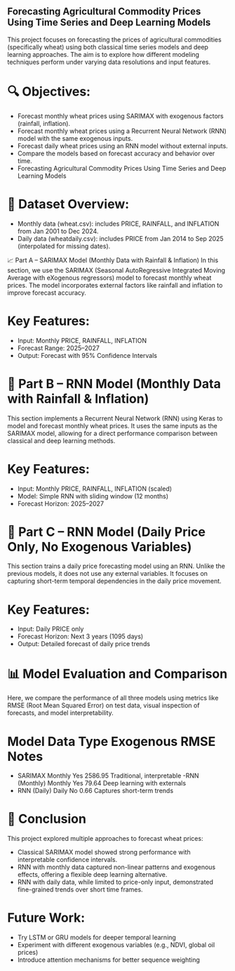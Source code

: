 ## Forecasting Agricultural Commodity Prices Using Time Series and Deep Learning Models

This project focuses on forecasting the prices of agricultural commodities (specifically wheat) using both classical time series models and deep learning approaches. The aim is to explore how different modeling techniques perform under varying data resolutions and input features.

# 🔍 Objectives:
- Forecast monthly wheat prices using SARIMAX with exogenous factors (rainfall, inflation).
- Forecast monthly wheat prices using a Recurrent Neural Network (RNN) model with the same exogenous inputs.
- Forecast daily wheat prices using an RNN model without external inputs.
- Compare the models based on forecast accuracy and behavior over time.
- Forecasting Agricultural Commodity Prices Using Time Series and Deep Learning Models


# 📁 Dataset Overview:
- Monthly data (wheat.csv): includes PRICE, RAINFALL, and INFLATION from Jan 2001 to Dec 2024.
- Daily data (wheatdaily.csv): includes PRICE from Jan 2014 to Sep 2025 (interpolated for missing dates).

📈 Part A – SARIMAX Model (Monthly Data with Rainfall & Inflation)
In this section, we use the SARIMAX (Seasonal AutoRegressive Integrated Moving Average with eXogenous regressors) model to forecast monthly wheat prices. The model incorporates external factors like rainfall and inflation to improve forecast accuracy.

# Key Features:

- Input: Monthly PRICE, RAINFALL, INFLATION
- Forecast Range: 2025–2027
- Output: Forecast with 95% Confidence Intervals

# 🤖 Part B – RNN Model (Monthly Data with Rainfall & Inflation)
This section implements a Recurrent Neural Network (RNN) using Keras to model and forecast monthly wheat prices. It uses the same inputs as the SARIMAX model, allowing for a direct performance comparison between classical and deep learning methods.

# Key Features:

- Input: Monthly PRICE, RAINFALL, INFLATION (scaled)
- Model: Simple RNN with sliding window (12 months)
- Forecast Horizon: 2025–2027

# 📅 Part C – RNN Model (Daily Price Only, No Exogenous Variables)
This section trains a daily price forecasting model using an RNN. Unlike the previous models, it does not use any external variables. It focuses on capturing short-term temporal dependencies in the daily price movement.

# Key Features:

- Input: Daily PRICE only
- Forecast Horizon: Next 3 years (1095 days)
- Output: Detailed forecast of daily price trends

# 📊 Model Evaluation and Comparison
Here, we compare the performance of all three models using metrics like RMSE (Root Mean Squared Error) on test data, visual inspection of forecasts, and model interpretability.

# Model	Data Type	Exogenous	RMSE	Notes
- SARIMAX	Monthly	Yes	2586.95	Traditional, interpretable
 -RNN (Monthly)	Monthly	Yes	79.64	Deep learning with externals
- RNN (Daily)	Daily	No	0.66	Captures short-term trends
# 🧾 Conclusion
This project explored multiple approaches to forecast wheat prices:

- Classical SARIMAX model showed strong performance with interpretable confidence intervals.
- RNN with monthly data captured non-linear patterns and exogenous effects, offering a flexible deep learning alternative.
- RNN with daily data, while limited to price-only input, demonstrated fine-grained trends over short time frames.
# Future Work:
- Try LSTM or GRU models for deeper temporal learning
- Experiment with different exogenous variables (e.g., NDVI, global oil prices)
- Introduce attention mechanisms for better sequence weighting
